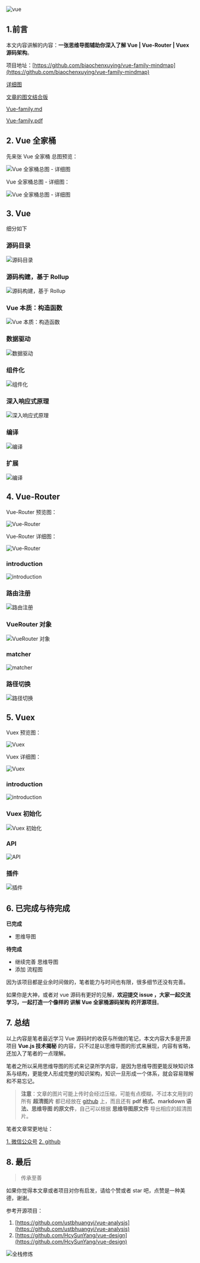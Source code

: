 ![vue](https://upload-images.jianshu.io/upload_images/12890819-7820bc20092c4c40.png?imageMogr2/auto-orient/strip%7CimageView2/2/w/1240)

## 1.前言

本文内容讲解的内容：**一张思维导图辅助你深入了解 Vue | Vue-Router | Vuex 源码架构**。

项目地址：[https://github.com/biaochenxuying/vue-family-mindmap](https://github.com/biaochenxuying/vue-family-mindmap)

[详细图](./Vue-family.jpg)

[文章的图文结合版](https://biaochenxuying.cn/articleDetail?article_id=5cd7896c74289f3d47ed13ea)

[Vue-family.md](https://github.com/biaochenxuying/vue-family-mindmap/blob/master/Vue-family.md)

[Vue-family.pdf](https://github.com/biaochenxuying/vue-family-mindmap/blob/master/Vue-family.pdf)



## 2. Vue 全家桶

先来张 Vue 全家桶 总图预览：

![Vue 全家桶总图 - 详细图](./Vue-family-min.png)

Vue 全家桶总图 - 详细图：

![Vue 全家桶总图 - 详细图](./Vue-family.jpg)


## 3. Vue 

细分如下

### 源码目录


![源码目录](./vue/1.png)

### 源码构建，基于 Rollup 

![源码构建，基于 Rollup](./vue/2.png)

### Vue 本质：构造函数


![Vue 本质：构造函数](./vue/3.png)

### 数据驱动


![数据驱动](./vue/4.png)

### 组件化

![组件化](./vue/5.png)

### 深入响应式原理

![深入响应式原理](./vue/6.png)

### 编译

![编译](./vue/7.png)

### 扩展

![编译](./vue/8.png)


## 4. Vue-Router

Vue-Router 预览图：

![Vue-Router](./vue-router/Vue-Router-min.png)

Vue-Router 详细图：

![Vue-Router](./vue-router/Vue-Router.png)

### introduction


![introduction](./vue-router/1.png)

### 路由注册

![路由注册](./vue-router/2.png)

### VueRouter 对象

![VueRouter 对象](./vue-router/3.png)

### matcher

![matcher](./vue-router/4.png)

### 路径切换


![路径切换](./vue-router/5.png)

## 5. Vuex


Vuex 预览图：

![Vuex](./vuex/Vuex-min.png)

Vuex 详细图：

![Vuex](./vuex/Vuex.png)

### introduction

![introduction](./vuex/1.png)

### Vuex 初始化

![Vuex 初始化](./vuex/2.png)

### API

![API](./vuex/3.png)

### 插件


![插件](./vuex/4.png)

## 6. 已完成与待完成

**已完成**

- 思维导图

**待完成**

- 继续完善 思维导图
- 添加 流程图

因为该项目都是业余时间做的，笔者能力与时间也有限，很多细节还没有完善。

如果你是大神，或者对 vue 源码有更好的见解，**欢迎提交 issue ，大家一起交流学习，一起打造一个像样的 讲解 Vue 全家桶源码架构 的开源项目**。

## 7. 总结

以上内容是笔者最近学习 Vue 源码时的收获与所做的笔记，本文内容大多是开源项目 **Vue.js 技术揭秘** 的内容，只不过是以思维导图的形式来展现，内容有省略，还加入了笔者的一点理解。

笔者之所以采用思维导图的形式来记录所学内容，是因为思维导图更能反映知识体系与结构，更能使人形成完整的知识架构，知识一旦形成一个体系，就会容易理解和不易忘记。

> **注意**：文章的图片可能上传时会经过压缩，可能有点模糊，不过本文用到的 所有 **超清图片** 都已经放在 [github](https://github.com/biaochenxuying/vue-family-mindmap) 上，而且还有 **pdf 格式、markdown 语法、思维导图 的原文件**，自己可以根据 **思维导图原文件** 导出相应的超清图片。

笔者文章常更地址：

[1. 微信公众号](https://mp.weixin.qq.com/s/-gwh7z1xjpBQ4IzD1ZJd-g)
[2. github](https://github.com/biaochenxuying/blog)

## 8. 最后

> 传承至善

如果你觉得本文章或者项目对你有启发，请给个赞或者  star 吧，点赞是一种美德，谢谢。

参考开源项目：

1. [https://github.com/ustbhuangyi/vue-analysis](https://github.com/ustbhuangyi/vue-analysis)
2. [https://github.com/HcySunYang/vue-design](https://github.com/HcySunYang/vue-design)


![全栈修炼](https://upload-images.jianshu.io/upload_images/12890819-dc87d8e97b537488.png?imageMogr2/auto-orient/strip%7CimageView2/2/w/1240)






